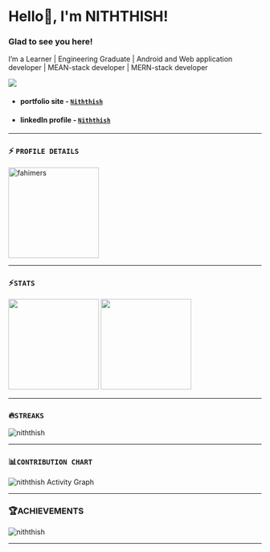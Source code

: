 # Hello👋, I'm NITHTHISH!  
  
### Glad to see you here!
I’m a Learner | Engineering Graduate | Android and Web application developer | MEAN-stack developer | MERN-stack developer

![](https://komarev.com/ghpvc/?username=niththish&color=FF560D&style=flat-square)
- #### portfolio site - [`Niththish`](https://niththish-profile.netlify.app)
- #### linkedIn profile - [`Niththish`](https://www.linkedin.com/in/niththish/)
***

### ⚡ `PROFILE DETAILS`
<img height="180em" src="https://github-profile-summary-cards.vercel.app/api/cards/profile-details?username=niththish&theme=radical" alt="fahimers" align = "center"/>

***

### ⚡`STATS`
<div>
  <img height="180em" src="https://github-readme-stats.vercel.app/api?username=niththish&show_icons=true&theme=gruvbox"/>
  <img height="180em" src="https://github-readme-stats.vercel.app/api/top-langs/?username=niththish&layout=compact&theme=radical"/>
</div>

***

 ### 🔥`STREAKS`
<img src="https://github-readme-streak-stats.herokuapp.com/?user=niththish&theme=black-ice&hide_border=true&stroke=0000&background=0D1117&ring=e05397&fire=e05397&currStreakLabel=e05397" alt="niththish" />

***

### 📊`CONTRIBUTION CHART`
<img alt="niththish Activity Graph" src="https://activity-graph.herokuapp.com/graph?username=niththish&bg_color=0D1117&color=e05397&line=e05397&point=FFFFFF&hide_border=true&" />

***

 ### 🏆ACHIEVEMENTS
<img src="https://github-profile-trophy.vercel.app/?username=niththish&margin-w=5&theme=radical" alt="niththish" />

***
